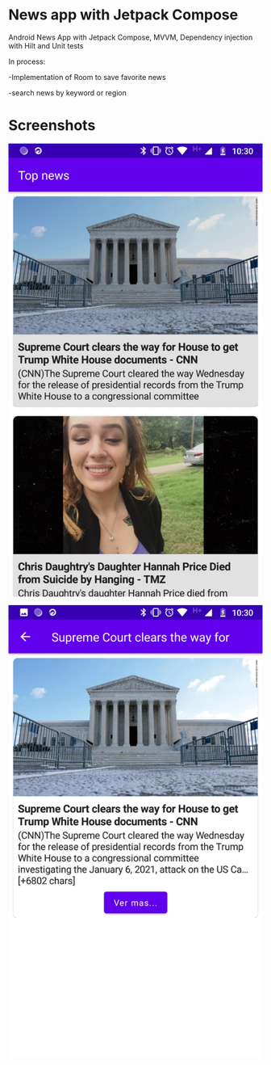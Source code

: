 # News app with Jetpack Compose

Android News App with Jetpack Compose, MVVM, Dependency injection with Hilt and Unit tests

In process:


  -Implementation of Room to save favorite news
  
  
  -search news by keyword or region

# Screenshots


![List Screen](/screenshots/listScreen.jpeg) 



![](/screenshots/detailScreen.jpeg) 

